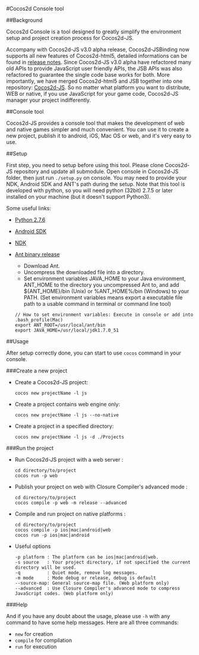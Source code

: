 #Cocos2d Console tool

##Background

Cocos2d Console is a tool designed to greatly simplify the environment setup and project creation process for Cocos2d-JS.

Accompany with Cocos2d-JS v3.0 alpha release, Cocos2d-JSBinding now supports all new features of Cocos2d-html5, detailed informations can be found in [release notes](http://www.cocos2d-x.org/docs/manual/framework/html5/release-notes/v3.0a/release-note/en). Since Cocos2d-JS v3.0 alpha have refactored many old APIs to provide JavaScript user friendly APIs, the JSB APIs was also refactored to guarantee the single code base works for both. More importantly, we have merged Cocos2d-html5 and JSB together into one repository: [Cocos2d-JS](https://github.com/cocos2d/cocos2d-js). So no matter what platform you want to distribute, WEB or native, if you use JavaScript for your game code, Cocos2d-JS manager your project indifferently.

##Console tool

Cocos2d-JS provides a console tool that makes the development of web and native games simpler and much convenient. You can use it to create a new project, publish it to android, iOS, Mac OS or web, and it's very easy to use.

##Setup

First step, you need to setup before using this tool. Please clone Cocos2d-JS repository and update all submodule. Open console in Cocos2d-JS folder, then just run `./setup.py` on console. You may need to provide your NDK, Android SDK and ANT's path during the setup. Note that this tool is developed with python, so you will need python (32bit) 2.7.5 or later installed on your machine (but it doesn't support Python3).

Some useful links:

* [Python 2.7.6](https://www.python.org/download/releases/2.7.6/)
* [Android SDK](https://developer.android.com/sdk/index.html?hl=sk)
* [NDK](https://developer.android.com/tools/sdk/ndk/index.html)
* [Ant binary release](http://ant.apache.org/)
    - Download Ant.
    - Uncompress the downloaded file into a directory.
    - Set environment variables JAVA\_HOME to your Java environment, ANT\_HOME to the directory you uncompressed Ant to, and add ${ANT\_HOME}/bin (Unix) or %ANT\_HOME%/bin (Windows) to your PATH. (Set environment variables means export a executable file path to a usable command in terminal or command line tool)
     
    ```
    // How to set environment variables: Execute in console or add into .bash_profile(Mac)
    export ANT_ROOT=/usr/local/ant/bin
    export JAVA_HOME=/usr/local/jdk1.7.0_51
    ```

##Usage

After setup correctly done, you can start to use `cocos` command in your console.

###Create a new project

* Create a Cocos2d-JS project:

	```
	cocos new projectName -l js
	```

* Create a project contains web engine only:

	```
	cocos new projectName -l js --no-native
	```

* Create a project in a specified directory:

	```
	cocos new projectName -l js -d ./Projects
	```

###Run the project

* Run Cocos2d-JS project with a web server :

	```
	cd directory/to/project
	cocos run -p web
	```

* Publish your project on web with Closure Compiler's advanced mode :

    ```
    cd directory/to/project
    cocos compile -p web -m release --advanced
    ```

* Compile and run project on native platforms :

	```
	cd directory/to/project
	cocos compile -p ios|mac|android|web
	cocos run -p ios|mac|android
	```

* Useful options

	```
	-p platform : The platform can be ios|mac|android|web.
	-s source   : Your project directory, if not specified the current directory will be used.
	-q          : Quiet mode, remove log messages.
	-m mode     : Mode debug or release, debug is default
	--source-map: General source-map file. (Web platform only)
    --advanced  : Use Closure Compiler's advanced mode to compress JavaScript codes. (Web platform only)
	```

###Help

And if you have any doubt about the usage, please use `-h` with any command to have some help messages. Here are all three commands:

* `new` for creation
* `compile` for compilation
* `run` for execution
